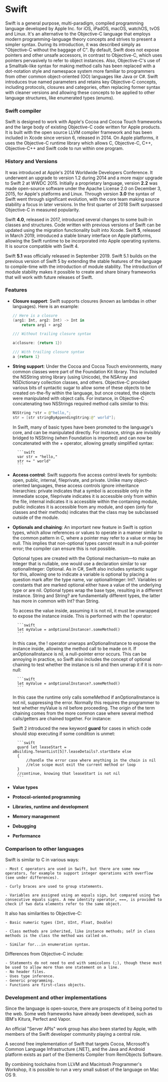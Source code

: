 # Swift

Swift is a general purpose, multi-paradigm, compiled programming language developed by Apple Inc. for iOS, iPadOS, macOS, watchOS, tvOS and Linux.
It's an alternative to the Objective-C language that employs modern programming-language theory concepts and strives to present a simpler syntax.
During its introduction, it was described simply as "Objective-C without the baggage of C".
By default, Swift does not expose pointers and other unsafe accessors, in contrast to Objective-C, which uses pointers pervasively to refer to object instances.
Also, Objective-C's use of a Smalltalk-like syntax for making method calls has been replaced with a dot-notation style and namespace system more familiar to programmers from other common object-oriented (OO) languages like Java or C#. Swift introduces true named parameters and retains key Objective-C concepts, including protocols, closures and categories, often replacing former syntax with cleaner versions and allowing these concepts to be applied to other language structures, like enumerated types (enums).


### Swift compiler

Swift is designed to work with Apple's Cocoa and Cocoa Touch frameworks and the large body of existing Objective-C code written for Apple products.
It is built with the open source LLVM compiler framework and has been included in Xcode since version 6, released in 2014. On Apple platforms, it uses the Objective-C runtime library which allows C, Objective-C, C++, Objective-C++ and Swift code to run within one program. 


### History and Versions

It was introduced at Apple's 2014 Worldwide Developers Conference. It underwent an upgrade to version 1.2 during 2014 and a more major upgrade to Swift 2 at WWDC 2015. Initially a proprietary language, version **2.2** was made open-source software under the Apache License 2.0 on December 3, 2015, for Apple's platforms and Linux.
Through version **3.0** the syntax of Swift went through significant evolution, with the core team making source stability a focus in later versions.
In the first quarter of 2018 Swift surpassed Objective-C in measured popularity.

Swift **4.0**, released in 2017, introduced several changes to some built-in classes and structures. Code written with previous versions of Swift can be updated using the migration functionality built into Xcode.
Swift **5**, released in March 2019, introduced a stable binary interface on Apple platforms, allowing the Swift runtime to be incorporated into Apple operating systems. It is source compatible with Swift 4.

Swift **5.1** was officially released in September 2019. Swift 5.1 builds on the previous version of Swift 5 by extending the stable features of the language to compile-time with the introduction of module stability. The introduction of module stability makes it possible to create and share binary frameworks that will work with future releases of Swift.


### Features

- **Closure support**: Swift supports closures (known as lambdas in other languages). Here is an example:
    ```swift
    // Here is a closure
    (arg1: Int, arg2: Int) -> Int in
        return arg1 + arg2

    /// Without trailing closure syntax

    a(closure: {return 1})

    /// With trailing closure syntax
    a {return 1}
    ```

- **String support**: Under the Cocoa and Cocoa Touch environments, many common classes were part of the Foundation Kit library. This included the NSString string library (using Unicode), the NSArray and NSDictionary collection classes, and others. Objective-C provided various bits of syntactic sugar to allow some of these objects to be created on-the-fly within the language, but once created, the objects were manipulated with object calls. For instance, in Objective-C concatenating two NSStrings required method calls similar to this:
    ```swift
    NSString *str = @"hello,";
    str = [str stringByAppendingString:@" world"];
    ```

    In Swift, many of basic types have been promoted to the language's core, and can be manipulated directly. For instance, strings are invisibly bridged to NSString (when Foundation is imported) and can now be concatenated with the + operator, allowing greatly simplified syntax:

        ```swift
        var str = "hello,"
        str += " world"
        ```

- **Access control**: Swift supports five access control levels for symbols: open, public, internal, fileprivate, and private. Unlike many object-oriented languages, these access controls ignore inheritance hierarchies: private indicates that a symbol is accessible only in the immediate scope, fileprivate indicates it is accessible only from within the file, internal indicates it is accessible within the containing module, public indicates it is accessible from any module, and open (only for classes and their methods) indicates that the class may be subclassed outside of the module.

- **Optionals and chaining**: An important new feature in Swift is option types, which allow references or values to operate in a manner similar to the common pattern in C, where a pointer may refer to a value or may be null. This implies that non-optional types cannot result in a null-pointer error; the compiler can ensure this is not possible.

    Optional types are created with the Optional mechanism—to make an Integer that is nullable, one would use a declaration similar to var optionalInteger: Optional<Int>. As in C#, Swift also includes syntactic sugar for this, allowing one to indicate a variable is optional by placing a question mark after the type name, var optionalInteger: Int?.
    Variables or constants that are marked optional either have a value of the underlying type or are nil. Optional types wrap the base type, resulting in a different instance. String and String? are fundamentally different types, the latter has more in common with Int? than String.

    To access the value inside, assuming it is not nil, it must be unwrapped to expose the instance inside. This is performed with the ! operator:

        ```swift
        let myValue = anOptionalInstance!.someMethod()
        ```

    In this case, the ! operator unwraps anOptionalInstance to expose the instance inside, allowing the method call to be made on it. If anOptionalInstance is nil, a null-pointer error occurs. This can be annoying in practice, so Swift also includes the concept of optional chaining to test whether the instance is nil and then unwrap it if it is non-null:

        ```swift
        let myValue = anOptionalInstance?.someMethod()
        ```

    In this case the runtime only calls someMethod if anOptionalInstance is not nil, suppressing the error. Normally this requires the programmer to test whether myValue is nil before proceeding. The origin of the term chaining comes from the more common case where several method calls/getters are chained together. For instance:

    Swift 2 introduced the new keyword **guard** for cases in which code should stop executing if some condition is unmet:

        ```swift
        guard let leaseStart = aBuilding.TenantList[5]?.leaseDetails?.startDate else
        {
            //handle the error case where anything in the chain is nil
            //else scope must exit the current method or loop
        }
        //continue, knowing that leaseStart is not nil
        ```

- **Value types**

- **Protocol-oriented programming**

- **Libraries, runtime and development**

- **Memory management**

- **Debugging**

- **Performance**


### Comparison to other languages

Swift is similar to C in various ways:

    - Most C operators are used in Swift, but there are some new operators, for example to support integer operations with overflow (see under differences).

    - Curly braces are used to group statements.

    - Variables are assigned using an equals sign, but compared using two consecutive equals signs. A new identity operator, ===, is provided to check if two data elements refer to the same object.

It also has similarities to Objective-C:

    - Basic numeric types (Int, UInt, Float, Double)

    - Class methods are inherited, like instance methods; self in class methods is the class the method was called on.
    
    - Similar for...in enumeration syntax.

Differences from Objective-C include:

    - Statements do not need to end with semicolons (;), though these must be used to allow more than one statement on a line.
    - No header files.
    - Uses type inference.
    - Generic programming.
    - Functions are first-class objects.


### Development and other implementations

Since the language is open-source, there are prospects of it being ported to the web. Some web frameworks have already been developed, such as IBM's Kitura, Perfect and Vapor.

An official "Server APIs" work group has also been started by Apple, with members of the Swift developer community playing a central role.

A second free implementation of Swift that targets Cocoa, Microsoft's Common Language Infrastructure (.NET), and the Java and Android platform exists as part of the Elements Compiler from RemObjects Software.

By combining toolchains from LLVM and Macintosh Programmer's Workshop, it is possible to run a very small subset of the language on Mac OS 9.